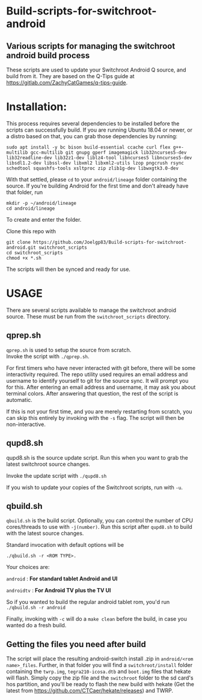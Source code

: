 # Build-scripts-for-switchroot-android
## Various scripts for managing the switchroot android build process

These scripts are used to update your Switchroot Android Q source, and build from it.  They are based on the Q-Tips guide at https://gitlab.com/ZachyCatGames/q-tips-guide.

# Installation:

This process requires several dependencies to be installed before the scripts can successfully build.  If you are running Ubuntu 18.04 or newer, or a distro based on that, you can grab those dependencies by running:

```
sudo apt install -y bc bison build-essential ccache curl flex g++-multilib gcc-multilib git gnupg gperf imagemagick lib32ncurses5-dev lib32readline-dev lib32z1-dev liblz4-tool libncurses5 libncurses5-dev libsdl1.2-dev libssl-dev libxml2 libxml2-utils lzop pngcrush rsync schedtool squashfs-tools xsltproc zip zlib1g-dev libwxgtk3.0-dev
```
With that settled, please `cd` to your `android/lineage` folder containing the source. If you're building Android for the first time and don't already have that folder, run

```
mkdir -p ~/android/lineage
cd android/lineage
```

To create and enter the folder.

Clone this repo with 
```
git clone https://github.com/Joelgp83/Build-scripts-for-switchroot-android.git switchroot_scripts
cd switchroot_scripts
chmod +x *.sh
```
The scripts will then be synced and ready for use.  

# USAGE
There are several scripts available to manage the switchroot android source. These must be run from the `switchroot_scripts` directory.

## qprep.sh
`qprep.sh` is used to setup the source from scratch.  
Invoke the script with `./qprep.sh`.

For first timers who have never interacted with git before, there will be some interactivity required.  The repo utility used requires an email address and username to identify yourself to git for the source sync. It will prompt you for this.  After entering an email address and username, it may ask you about terminal colors.  After answering that question, the rest of the script is automatic.

If this is not your first time, and you are merely restarting from scratch, you can skip this entirely by invoking with the `-s` flag. The script will then be non-interactive.

## qupd8.sh

qupd8.sh is the source update script.  Run this when you want to grab the latest switchroot source changes.

Invoke the update script with `./qupd8.sh `   


If you wish to update your copies of the Switchroot scripts, run with `-u`.


## qbuild.sh

`qbuild.sh` is the build script. Optionally, you can control the number of CPU cores/threads to use with `-j(number)`.  Run this script after `qupd8.sh` to build with the latest source changes.

Standard invocation with default options will be 

```
./qbuild.sh -r <ROM TYPE>.
``` 

Your choices are:

`android` : **For standard tablet Android and UI**

`androidtv` : **For Android TV plus the TV UI**

So if you wanted to build the regular android tablet rom, you'd run `./qbuild.sh -r android`  

Finally, invoking with `-c` will do a `make clean` before the build, in case you wanted do a fresh build.


## Getting the files you need after build

The script will place the resulting android-switch install .zip in `android/<rom name>_files`.  Further, in that folder you will find a `switchroot/install` folder containing the `twrp.img`, `tegra210-icosa.dtb` and `boot.img` files that hekate will flash. Simply copy the zip file and the `switchroot` folder to the sd card's hos partition, and you'll be ready to flash the new build with hekate (Get the latest from https://github.com/CTCaer/hekate/releases) and TWRP.
